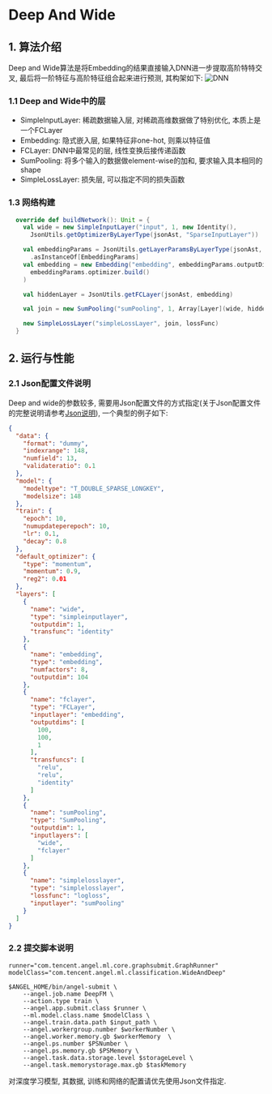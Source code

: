 # Deep And Wide

## 1. 算法介绍
Deep and Wide算法是将Embedding的结果直接输入DNN进一步提取高阶特特交叉, 最后将一阶特征与高阶特征组合起来进行预测, 其构架如下:
![DNN](../img/DAW.PNG)

### 1.1 Deep and Wide中的层
- SimpleInputLayer: 稀疏数据输入层, 对稀疏高维数据做了特别优化, 本质上是一个FCLayer
- Embedding: 隐式嵌入层, 如果特征非one-hot, 则乘以特征值
- FCLayer: DNN中最常见的层, 线性变换后接传递函数
- SumPooling: 将多个输入的数据做element-wise的加和, 要求输入具本相同的shape
- SimpleLossLayer: 损失层, 可以指定不同的损失函数

### 1.3 网络构建
```scala
  override def buildNetwork(): Unit = {
    val wide = new SimpleInputLayer("input", 1, new Identity(),
      JsonUtils.getOptimizerByLayerType(jsonAst, "SparseInputLayer"))

    val embeddingParams = JsonUtils.getLayerParamsByLayerType(jsonAst, "Embedding")
      .asInstanceOf[EmbeddingParams]
    val embedding = new Embedding("embedding", embeddingParams.outputDim, embeddingParams.numFactors,
      embeddingParams.optimizer.build()
    )

    val hiddenLayer = JsonUtils.getFCLayer(jsonAst, embedding)

    val join = new SumPooling("sumPooling", 1, Array[Layer](wide, hiddenLayer))

    new SimpleLossLayer("simpleLossLayer", join, lossFunc)
  }
```

## 2. 运行与性能
### 2.1 Json配置文件说明
Deep and wide的参数较多, 需要用Json配置文件的方式指定(关于Json配置文件的完整说明请参考[Json说明]()), 一个典型的例子如下:
```json
{
  "data": {
    "format": "dummy",
    "indexrange": 148,
    "numfield": 13,
    "validateratio": 0.1
  },
  "model": {
    "modeltype": "T_DOUBLE_SPARSE_LONGKEY",
    "modelsize": 148
  },
  "train": {
    "epoch": 10,
    "numupdateperepoch": 10,
    "lr": 0.1,
    "decay": 0.8
  },
  "default_optimizer": {
    "type": "momentum",
    "momentum": 0.9,
    "reg2": 0.01
  },
  "layers": [
    {
      "name": "wide",
      "type": "simpleinputlayer",
      "outputdim": 1,
      "transfunc": "identity"
    },
    {
      "name": "embedding",
      "type": "embedding",
      "numfactors": 8,
      "outputdim": 104
    },
    {
      "name": "fclayer",
      "type": "FCLayer",
      "inputlayer": "embedding",
      "outputdims": [
        100,
        100,
        1
      ],
      "transfuncs": [
        "relu",
        "relu",
        "identity"
      ]
    },
    {
      "name": "sumPooling",
      "type": "SumPooling",
      "outputdim": 1,
      "inputlayers": [
        "wide",
        "fclayer"
      ]
    },
    {
      "name": "simplelosslayer",
      "type": "simplelosslayer",
      "lossfunc": "logloss",
      "inputlayer": "sumPooling"
    }
  ]
}
```

### 2.2 提交脚本说明
```shell
runner="com.tencent.angel.ml.core.graphsubmit.GraphRunner"
modelClass="com.tencent.angel.ml.classification.WideAndDeep"

$ANGEL_HOME/bin/angel-submit \
    --angel.job.name DeepFM \
    --action.type train \
    --angel.app.submit.class $runner \
    --ml.model.class.name $modelClass \
    --angel.train.data.path $input_path \
    --angel.workergroup.number $workerNumber \
    --angel.worker.memory.gb $workerMemory  \
    --angel.ps.number $PSNumber \
    --angel.ps.memory.gb $PSMemory \  
    --angel.task.data.storage.level $storageLevel \
    --angel.task.memorystorage.max.gb $taskMemory
```

对深度学习模型, 其数据, 训练和网络的配置请优先使用Json文件指定.


